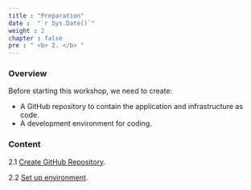 ```yaml
---
title : "Preparation"
date :  "`r Sys.Date()`" 
weight : 2 
chapter : false
pre : " <b> 2. </b> "
---
```


### Overview

Before starting this workshop, we need to create:
 + A GitHub repository to contain the application and infrastructure as code.
 + A development environment for coding.

### Content
2.1 [Create GitHub Repository](../2.1-createrepo/).

2.2 [Set up environment](../2.2-setupenv/).